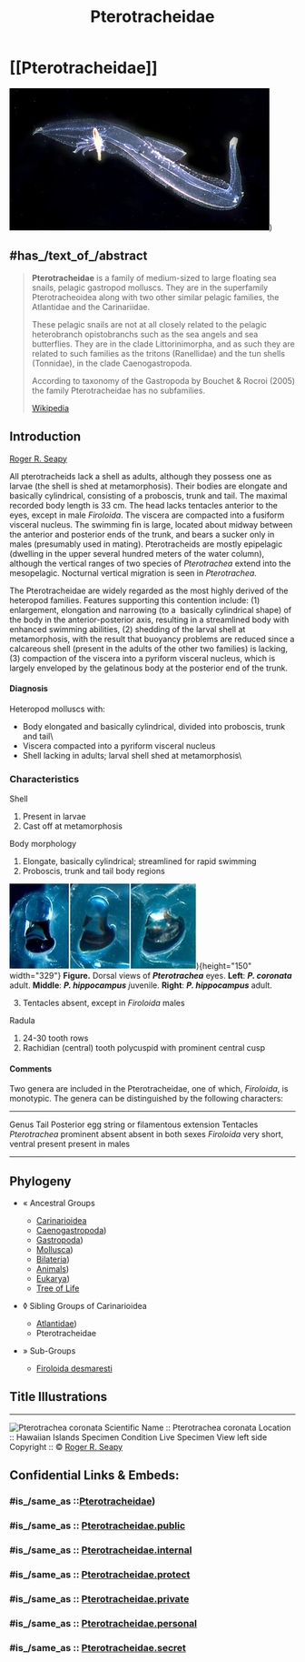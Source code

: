 ﻿---
title: Pterotracheidae
---

# [[Pterotracheidae]] 
![Pterotrachea coronata](Pterotracheidae/PterotracheaA.jpg)) 

## #has_/text_of_/abstract 

> **Pterotracheidae** is a family of medium-sized to large floating sea snails, pelagic gastropod molluscs. They are in the superfamily Pterotracheoidea along with two other similar pelagic families, the Atlantidae and the Carinariidae.
>
> These pelagic snails are not at all closely related to the pelagic heterobranch opistobranchs such as the sea angels and sea butterflies. They are in the clade Littorinimorpha, and as such they are related to such families as the tritons (Ranellidae) and the tun shells (Tonnidae), in the clade Caenogastropoda.
>
> According to taxonomy of the Gastropoda by Bouchet & Rocroi (2005) the family Pterotracheidae has no subfamilies.
>
> [Wikipedia](https://en.wikipedia.org/wiki/Pterotracheidae) 


## Introduction

[Roger R. Seapy]()

All pterotracheids lack a shell as adults, although they possess one as
larvae (the shell is shed at metamorphosis). Their bodies are elongate
and basically cylindrical, consisting of a proboscis, trunk and tail.
The maximal recorded body length is 33 cm. The head lacks tentacles
anterior to the eyes, except in male *Firoloida*. The viscera are
compacted into a fusiform visceral nucleus. The swimming fin is large,
located about midway between the anterior and posterior ends of the
trunk, and bears a sucker only in males (presumably used in mating).
Pterotracheids are mostly epipelagic (dwelling in the upper several
hundred meters of the water column), although the vertical ranges of two
species of *Pterotrachea* extend into the mesopelagic. Nocturnal
vertical migration is seen in *Pterotrachea.*

The Pterotracheidae are widely regarded as the most highly derived of
the heteropod families. Features supporting this contention include: (1)
enlargement, elongation and narrowing (to a  basically cylindrical
shape) of the body in the anterior-posterior axis, resulting in a
streamlined body with enhanced swimming abilities, (2) shedding of the
larval shell at metamorphosis, with the result that buoyancy problems
are reduced since a calcareous shell (present in the adults of the other
two families) is lacking, (3) compaction of the viscera into a pyriform
visceral nucleus, which is largely enveloped by the gelatinous body at
the posterior end of the trunk.

#### Diagnosis

Heteropod molluscs with:

-   Body elongated and basically cylindrical, divided into proboscis,
    trunk and tail\
-   Viscera compacted into a pyriform visceral nucleus
-   Shell lacking in adults; larval shell shed at metamorphosis\

### Characteristics

Shell

1.  Present in larvae
2.  Cast off at metamorphosis

Body morphology

1.  Elongate, basically cylindrical; streamlined for rapid swimming
2.  Proboscis, trunk and tail body regions

   ![ ](Pterotracheidae/PterotracheaEyes.jpg)){height="150" width="329"}
    **Figure.** Dorsal views of ***Pterotrachea*** eyes. **Left**: ***P.
    coronata*** adult. **Middle**: ***P. hippocampus** j*uvenile.
    **Right**: ***P. hippocampus*** adult.

3.  Tentacles absent, except in *Firoloida* males

Radula

1.  24-30 tooth rows
2.  Rachidian (central) tooth polycuspid with prominent central cusp

#### Comments

Two genera are included in the Pterotracheidae, one of which,
*Firoloida*, is monotypic. The genera can be distinguished by the
following characters:

  --------- --------------------
  Genus            Tail                  Posterior egg string or filamentous extension   Tentacles
  *Pterotrachea*   prominent             absent                                          absent in both sexes
  *Firoloida*      very short, ventral   present                                         present in males
  --------- --------------------

## Phylogeny 

-   « Ancestral Groups  
    -   [Carinarioidea](Carinarioidea)
    -  [Caenogastropoda](../../Caenogastropoda.md))
    -  [Gastropoda](../../../Gastropoda.md))
    -  [Mollusca](../../../../Mollusca.md))
    -  [Bilateria](../../../../../Bilateria.md))
    -  [Animals](../../../../../../Animals.md))
    -  [Eukarya](../../../../../../../Eukarya.md))
    -   [Tree of Life](../../../../../../../Tree_of_Life.md)

-   ◊ Sibling Groups of  Carinarioidea
    -  [Atlantidae](Atlantidae.md))
    -   Pterotracheidae

-   » Sub-Groups
    -   [Firoloida desmaresti](Firoloida_desmaresti)


## Title Illustrations

------------------------------------------------------------------------
![Pterotrachea coronata](PterotracheaAjpg)
Scientific Name ::     Pterotrachea coronata
Location ::           Hawaiian Islands
Specimen Condition   Live Specimen
View                 left side
Copyright ::            © [Roger R. Seapy](mailto:rseapy@fullerton.edu) 


## Confidential Links & Embeds: 

### #is_/same_as ::[Pterotracheidae](Pterotracheidae.md)) 

### #is_/same_as :: [Pterotracheidae.public](/_public/bio/bio~Domain/Eukarya/Animals/Bilateria/Mollusca/Gastropoda/Caenogastropoda/Pterotracheoidea/Pterotracheidae.public.md) 

### #is_/same_as :: [Pterotracheidae.internal](/_internal/bio/bio~Domain/Eukarya/Animals/Bilateria/Mollusca/Gastropoda/Caenogastropoda/Pterotracheoidea/Pterotracheidae.internal.md) 

### #is_/same_as :: [Pterotracheidae.protect](/_protect/bio/bio~Domain/Eukarya/Animals/Bilateria/Mollusca/Gastropoda/Caenogastropoda/Pterotracheoidea/Pterotracheidae.protect.md) 

### #is_/same_as :: [Pterotracheidae.private](/_private/bio/bio~Domain/Eukarya/Animals/Bilateria/Mollusca/Gastropoda/Caenogastropoda/Pterotracheoidea/Pterotracheidae.private.md) 

### #is_/same_as :: [Pterotracheidae.personal](/_personal/bio/bio~Domain/Eukarya/Animals/Bilateria/Mollusca/Gastropoda/Caenogastropoda/Pterotracheoidea/Pterotracheidae.personal.md) 

### #is_/same_as :: [Pterotracheidae.secret](/_secret/bio/bio~Domain/Eukarya/Animals/Bilateria/Mollusca/Gastropoda/Caenogastropoda/Pterotracheoidea/Pterotracheidae.secret.md)


